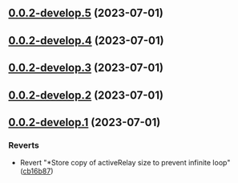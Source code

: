 ## [0.0.2-develop.5](https://git.lumeweb.com/LumeWeb/hyperswarm-web/compare/v0.0.2-develop.4...v0.0.2-develop.5) (2023-07-01)

## [0.0.2-develop.4](https://git.lumeweb.com/LumeWeb/hyperswarm-web/compare/v0.0.2-develop.3...v0.0.2-develop.4) (2023-07-01)

## [0.0.2-develop.3](https://git.lumeweb.com/LumeWeb/hyperswarm-web/compare/v0.0.2-develop.2...v0.0.2-develop.3) (2023-07-01)

## [0.0.2-develop.2](https://git.lumeweb.com/LumeWeb/hyperswarm-web/compare/v0.0.2-develop.1...v0.0.2-develop.2) (2023-07-01)

## [0.0.2-develop.1](https://git.lumeweb.com/LumeWeb/hyperswarm-web/compare/v0.0.1...v0.0.2-develop.1) (2023-07-01)


### Reverts

* Revert "*Store copy of activeRelay size to prevent infinite loop" ([cb16b87](https://git.lumeweb.com/LumeWeb/hyperswarm-web/commit/cb16b87b73e104aa2e6ad3dad1b827cb0a85243a))
